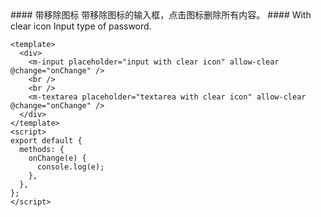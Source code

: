 <cn>
#### 带移除图标
带移除图标的输入框，点击图标删除所有内容。
</cn>

<us>
#### With clear icon
Input type of password.
</us>

```vue
<template>
  <div>
    <m-input placeholder="input with clear icon" allow-clear @change="onChange" />
    <br />
    <br />
    <m-textarea placeholder="textarea with clear icon" allow-clear @change="onChange" />
  </div>
</template>
<script>
export default {
  methods: {
    onChange(e) {
      console.log(e);
    },
  },
};
</script>
```
